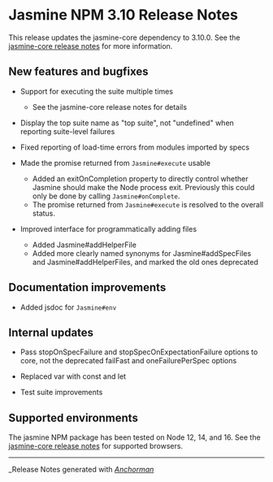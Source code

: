 # Jasmine NPM 3.10 Release Notes

This release updates the jasmine-core dependency to 3.10.0. See the
[jasmine-core release notes](https://github.com/pivotal/jasmine/blob/main/release_notes/3.10.0.md)
for more information.

## New features and bugfixes

* Support for executing the suite multiple times
  * See the jasmine-core release notes for details

* Display the top suite name as "top suite", not "undefined" when reporting 
  suite-level failures

* Fixed reporting of load-time errors from modules imported by specs

* Made the promise returned from `Jasmine#execute` usable
  * Added an exitOnCompletion property to directly control whether Jasmine
    should make the Node process exit. Previously this could only be done by
    calling `Jasmine#onComplete`.
  * The promise returned from `Jasmine#execute` is resolved to the overall
    status.

* Improved interface for programmatically adding files
  * Added Jasmine#addHelperFile
  * Added more clearly named synonyms for Jasmine#addSpecFiles and
    Jasmine#addHelperFiles, and marked the old ones deprecated


## Documentation improvements

* Added jsdoc for `Jasmine#env`


## Internal updates

* Pass stopOnSpecFailure and stopSpecOnExpectationFailure options to core, 
  not the deprecated failFast and oneFailurePerSpec options

* Replaced var with const and let

* Test suite improvements

## Supported environments

The jasmine NPM package has been tested on Node 12, 14, and 16. See the
[jasmine-core release notes](https://github.com/jasmine/jasmine/blob/main/release_notes/3.10.0.md)
for supported browsers.

------

_Release Notes generated with _[Anchorman](http://github.com/infews/anchorman)_
